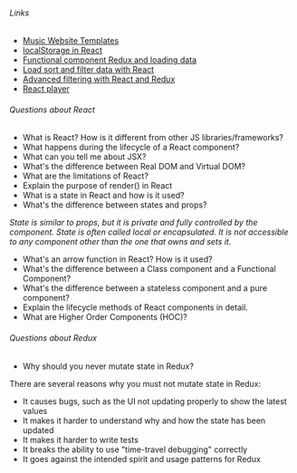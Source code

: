 ###### Links

* [Music Website Templates](https://colorlib.com/wp/music-website-templates/)
* [localStorage in React](https://programmingwithmosh.com/react/localstorage-react/)
* [Functional component Redux and loading data](https://stackoverflow.com/questions/62118009/react-functional-component-redux-and-loading-data)
* [Load sort and filter data with React](https://moduscreate.com/blog/ext-js-to-react-load-sort-and-filter-data-with-react/)
* [Advanced filtering with React and Redux](https://soshace.com/filtering-sorting-and-pagination-advanced-filtering-with-react-and-redux/)
* [React player](https://github.com/CookPete/react-player#props)


###### Questions about React

* What is React? How is it different from other JS libraries/frameworks?
* What happens during the lifecycle of a React component?
* What can you tell me about JSX?
* What's the difference between Real DOM and Virtual DOM?
* What are the limitations of React?
* Explain the purpose of render() in React
* What is a state in React and how is it used?
* What's the difference between states and props?

*State is similar to props, but it is private and fully controlled by the component. State is often called local or encapsulated. It is not accessible to any component other than the one that owns and sets it.*

* What's an arrow function in React? How is it used?
* What's the difference between a Class component and a Functional Component?
* What's the difference between a stateless component and a pure component?
* Explain the lifecycle methods of React components in detail.
* What are Higher Order Components (HOC)?


###### Questions about Redux

* Why should you never mutate state in Redux?

There are several reasons why you must not mutate state in Redux:

* It causes bugs, such as the UI not updating properly to show the latest values
* It makes it harder to understand why and how the state has been updated
* It makes it harder to write tests
* It breaks the ability to use "time-travel debugging" correctly
* It goes against the intended spirit and usage patterns for Redux